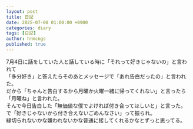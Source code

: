 ```yaml
---
layout: post
title: 日記
date: 2025-07-08 01:00:00 +0900
categories: diary
tags: [日記]
author: hrmcngs
published: true
---    
```


7月4日に話をしていた人と話している時に「それって好きじゃないの」と言われて  
「多分好き」と答えたらそのあとメッセージで「あれ告白だったの」と言われた。  
だから「ちゃんと告白するから月曜か火曜一緒に帰ってくれない」と言ったら「月曜ね」と言われた。  
そんで今日告白した「無価値な僕でよければ付き合ってほしいと」と言った。  
で「好きじゃないから付き合えないごめんなさい」って振られ。  
縁切られないかな嫌われないかな普通に接してくれるかなとずっと思ってる。　　
